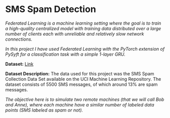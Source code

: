 # SMS Spam Detection

*Federated Learning is a machine learning setting where the goal is to train a high-quality centralized model with training data distributed over a large number of clients each with unreliable and relatively slow network connections.*

*In this project I have used Federated Learning with the PyTorch extension of PySyft for a classification task with a simple 1-layer GRU.* 

**Dataset:**
[Link](https://archive.ics.uci.edu/ml/datasets/sms+spam+collection)

**Dataset Description:**
The data used for this project was the SMS Spam Collection Data Set available on the UCI Machine Learning Repository. The dataset consists of 5500 SMS messages, of which around 13% are spam messages.

*The objective here is to simulate two remote machines (that we will call Bob and Anne), where each machine have a similar number of labeled data points (SMS labeled as spam or not).*
